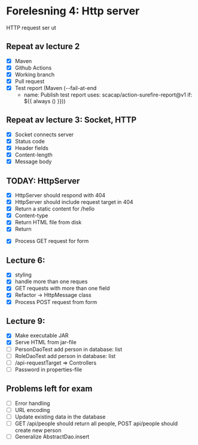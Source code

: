 # Forelesning 4: Http server

HTTP request ser ut

## Repeat av lecture 2

* [x] Maven
* [x] Github Actions
* [x] Working branch
* [x] Pull request
* [x] Test report (Maven (--fail-at-end
  - name: Publish test report
  uses: scacap/action-surefire-report@v1
  if: ${{ always () }}))

## Repeat av lecture 3: Socket, HTTP

* [x] Socket connects server
* [x] Status code
* [x] Header fields
* [x] Content-length
* [x] Message body

## TODAY: HttpServer

* [x] HttpServer should respond with 404
* [x] HttpServer should include request target in 404
* [x] Return a static content for /hello
* [x] Content-type
* [x] Return HTML file from disk
* [x] Return <form>
* [x] Process GET request for form

## Lecture 6:

* [x] styling
* [x] handle more than one reques
* [x] GET requests with more than one field
* [x] Refactor -> HttpMessage class
* [x] Process POST request from form

## Lecture 9:

* [x] Make executable JAR
* [x] Serve HTML from jar-file
* [ ] PersonDaoTest add person in database: list
* [ ] RoleDaoTest add person in database: list
* [ ] /api-requestTarget => Controllers
* [ ] Password in properties-file

## Problems left for exam

* [ ] Error handling
* [ ] URL encoding
* [ ] Update existing data in the database
* [ ] GET /api/people should return all people, POST api/people should create new person
* [ ] Generalize AbstractDao.insert